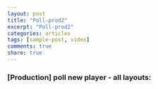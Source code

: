 ```yaml
---
layout: post
title: "Poll-prod2"
excerpt: "Poll-prod2"
categories: articles
tags: [sample-post, video]
comments: true
share: true
---
```

### [Production] poll new player - all layouts:
<br>
<div class="apester-media" data-media-id="5ecfa025d17a33151192c6fa" height="1280"></div><script async src="https://static.apester.com/js/sdk/latest/apester-sdk.js"></script>
